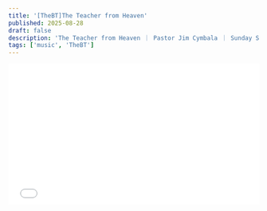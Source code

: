 ```yaml
---
title: '[TheBT]The Teacher from Heaven'
published: 2025-08-28
draft: false
description: 'The Teacher from Heaven ｜ Pastor Jim Cymbala ｜ Sunday Service ｜ The Brooklyn Tabernacle'
tags: ['music', 'TheBT']
---
```

<div style="width: 100%; position: relative; padding-top: 56.25%;">
  <iframe 
    src="../../ArtPlayer.html?videoUrl=https://archive.org/download/the-teacher-from-heaven-pastor-jim-cymbala-sunday-service-the-brooklyn-tabernacle/The%20Teacher%20from%20Heaven%20%EF%BD%9C%20Pastor%20Jim%20Cymbala%20%EF%BD%9C%20Sunday%20Service%20%EF%BD%9C%20The%20Brooklyn%20Tabernacle.webm&subtitle1Url=./trans.srt&subtitle2Url=./src.srt"
    style="position: absolute; top: 0; left: 0; width: 100%; height: 100%; border: none;"
    frameborder="0">
  </iframe>
</div>